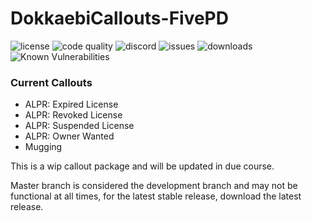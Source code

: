 # DokkaebiCallouts-FivePD

![license](https://img.shields.io/github/license/xsklzxdokkaebi/DokkaebiCallouts-FivePD?style=for-the-badge)
![code quality](https://img.shields.io/codacy/grade/7aaee8a9dcb941c9b245333a59967b15?style=for-the-badge)
![discord](https://img.shields.io/discord/772551988683472956?style=for-the-badge)
![issues](https://img.shields.io/github/issues/xsklzxdokkaebi/DokkaebiCallouts-FivePD?style=for-the-badge)
![downloads](https://img.shields.io/github/downloads/xsklzxdokkaebi/DokkaebiCallouts-FivePD/total?style=for-the-badge)
![Known Vulnerabilities](https://img.shields.io/snyk/vulnerabilities/github/xSklzxDokkaebi/DokkaebiCallouts-FivePD?style=for-the-badge)

### Current Callouts
- ALPR: Expired License
- ALPR: Revoked License
- ALPR: Suspended License
- ALPR: Owner Wanted
- Mugging

This is a wip callout package and will be updated in due course.

Master branch is considered the development branch and may not be functional at all times, for the latest stable release, download the latest release.
